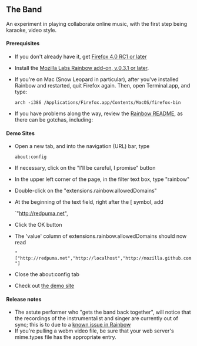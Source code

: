 ## The Band

An experiment in playing collaborate online music, with the first step being karaoke, video style.

#### Prerequisites

* If you don't already have it, get <a href="https://www.mozilla.com/en-US/firefox/RC/" target="_blank">Firefox 4.0 RC1 or later</a>
* Install the <a href="https://addons.mozilla.org/en-US/firefox/addon/mozilla-labs-rainbow/" target="_blank">Mozilla Labs Rainbow add-on, v.0.3.1 or later</a>.
* If you're on Mac (Snow Leopard in particular), after you've installed Rainbow and restarted, quit Firefox again.  Then, open Terminal.app, and type:

   `arch -i386 /Applications/Firefox.app/Contents/MacOS/firefox-bin`

* If you have problems along the way, review the [Rainbow README](http://github.com/mozilla/rainbow/blob/master/README), as there can be gotchas, including:

#### Demo Sites

* Open a new tab, and into the navigation (URL) bar, type

     `about:config`
     
* If necessary, click on the "I'll be careful, I promise" button
* In the upper left corner of the page, in the filter text box, type "rainbow"
* Double-click on the "extensions.rainbow.allowedDomains"
* At the beginning of the text field, right after the [ symbol, add 

    `"http://redpuma.net",
    
* Click the OK button
* The 'value' column of extensions.rainbow.allowedDomains should now read

    `"["http://redpuma.net","http://localhost","http://mozilla.github.com"]`
  
* Close the about:config tab

* Check out <a href="http://redpuma.net/software/theband/" target="_blank">the demo site</a>

#### Release notes
* The astute performer who "gets the band back together", will notice that the recordings of the instrumentalist and singer are currently out of sync; this is to due to a [known issue in Rainbow](https://github.com/mozilla/rainbow/issues#issue/5)
* If you're pulling a webm video file, be sure that your web server's mime.types file has the appropriate entry.

